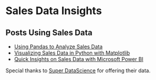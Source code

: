 # Sales Data Insights

## Posts Using Sales Data
- [Using Pandas to Analyze Sales Data](https://www.wintellect.com/using-pandas-to-analyze-sales-data/)
- [Visualizing Sales Data in Python with Matplotlib](https://www.wintellect.com/visualizing-sales-data-in-python-with-matplotlib/)
- [Quick Insights on Sales Data with Microsoft Power BI]()

Special thanks to [Super DataScience](https://www.superdatascience.com/) for offering their data.